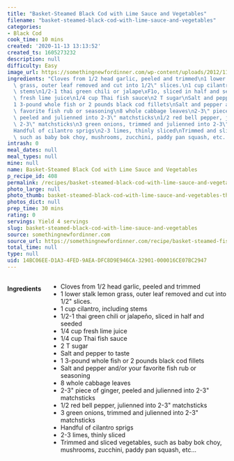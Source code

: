 ```yaml
---
title: "Basket-Steamed Black Cod with Lime Sauce and Vegetables"
filename: "basket-steamed-black-cod-with-lime-sauce-and-vegetables"
categories:
- Black Cod
cook_time: 10 mins
created: '2020-11-13 13:13:52'
created_ts: 1605273232
description: null
difficulty: Easy
image_url: https://somethingnewfordinner.com/wp-content/uploads/2012/11/BasketSteamedBlackCod-800x800.jpg
ingredients: "Cloves from 1/2 head garlic, peeled and trimmed\n1 lower stalk lemon\
  \ grass, outer leaf removed and cut into 1/2\" slices.\n1 cup cilantro, including\
  \ stems\n1/2-1 thai green chili or jalape\xF1o, sliced in half and seeded\n1/4 cup\
  \ fresh lime juice\n1/4 cup Thai fish sauce\n2 T sugar\nSalt and pepper to taste\n\
  1 3-pound whole fish or 2 pounds black cod fillets\nSalt and pepper and/or your\
  \ favorite fish rub or seasoning\n8 whole cabbage leaves\n2-3\" piece of ginger,\
  \ peeled and julienned into 2-3\" matchsticks\n1/2 red bell pepper, julienned into\
  \ 2-3\" matchsticks\n3 green onions, trimmed and julienned into 2-3\" matchsticks\n\
  Handful of cilantro sprigs\n2-3 limes, thinly sliced\nTrimmed and sliced vegetables,\
  \ such as baby bok choy, mushrooms, zucchini, paddy pan squash, etc..."
intrash: 0
meal_dates: null
meal_types: null
mine: null
name: Basket-Steamed Black Cod with Lime Sauce and Vegetables
p_recipe_id: 408
permalink: /recipes/basket-steamed-black-cod-with-lime-sauce-and-vegetables
photo_large: null
photo_thumb: basket-steamed-black-cod-with-lime-sauce-and-vegetables-thumb.jpg
photos_dict: null
prep_time: 30 mins
rating: 0
servings: Yield 4 servings
slug: basket-steamed-black-cod-with-lime-sauce-and-vegetables
source: somethingnewfordinner.com
source_url: https://somethingnewfordinner.com/recipe/basket-steamed-fish-with-cilantrolemon-grass-and-lime-sauce/
total_time: null
type: null
uid: 14BC06EE-D1A3-4FED-9AEA-DFC8D9E946CA-32901-000016CE07BC2947
---
```

<div class="large-8 medium-7 columns" id="writeup">	</div><!-- #writeup -->
</div><!-- #row-one -->
<div class="row" id="row-two">	<div class="medium-4 small-5 columns" id="ingredients"><h4>Ingredients</h4><div class="box box-ingredients content"><ul>
<li>Cloves from 1/2 head garlic, peeled and trimmed</li>
<li>1 lower stalk lemon grass, outer leaf removed and cut into 1/2&quot; slices.</li>
<li>1 cup cilantro, including stems</li>
<li>1/2-1 thai green chili or jalapeño, sliced in half and seeded</li>
<li>1/4 cup fresh lime juice</li>
<li>1/4 cup Thai fish sauce</li>
<li>2 T sugar</li>
<li>Salt and pepper to taste</li>
<li>1 3-pound whole fish or 2 pounds black cod fillets</li>
<li>Salt and pepper and/or your favorite fish rub or seasoning</li>
<li>8 whole cabbage leaves</li>
<li>2-3&quot; piece of ginger, peeled and julienned into 2-3&quot; matchsticks</li>
<li>1/2 red bell pepper, julienned into 2-3&quot; matchsticks</li>
<li>3 green onions, trimmed and julienned into 2-3&quot; matchsticks</li>
<li>Handful of cilantro sprigs</li>
<li>2-3 limes, thinly sliced</li>
<li>Trimmed and sliced vegetables, such as baby bok choy, mushrooms, zucchini, paddy pan squash, etc...</li>
</ul>
</div>	</div>	<div class="medium-6 small-7 columns" id="directions">	</div>